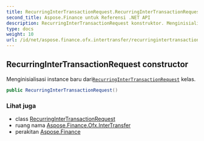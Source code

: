 ```yaml
---
title: RecurringInterTransactionRequest.RecurringInterTransactionRequest
second_title: Aspose.Finance untuk Referensi .NET API
description: RecurringInterTransactionRequest konstruktor. Menginisialisasi instance baru dariRecurringInterTransactionRequest kelas.
type: docs
weight: 10
url: /id/net/aspose.finance.ofx.intertransfer/recurringintertransactionrequest/recurringintertransactionrequest/
---
```

## RecurringInterTransactionRequest constructor

Menginisialisasi instance baru dari[`RecurringInterTransactionRequest`](../) kelas.

```csharp
public RecurringInterTransactionRequest()
```

### Lihat juga

* class [RecurringInterTransactionRequest](../)
* ruang nama [Aspose.Finance.Ofx.InterTransfer](../../recurringintertransactionrequest/)
* perakitan [Aspose.Finance](../../../)


